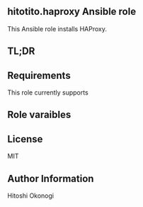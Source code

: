 hitotito.haproxy Ansible role
 -

This Ansible role installs HAProxy.

TL;DR
-


Requirements
-
This role currently supports


Role varaibles
-

License
-
MIT


Author Information
-
Hitoshi Okonogi
